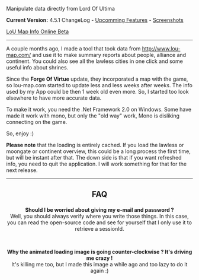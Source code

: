 Manipulate data directly from Lord Of Ultima

**Current Version:** 4.5.1 ChangeLog - [Upcomming Features](UpcommingFeatures.md) - [Screenshots](ScreenShots11.md)

[LoU Map Info Online Beta](http://www.loumapinfo.com)



---

A couple months ago, I made a tool that took data from http://www.lou-map.com/ and use it to make summary reports about people, alliance and continent. You could also see all the lawless cities in one click and some useful info about shrines.

Since the **Forge Of Virtue** update, they incorporated a map with the game, so lou-map.com started to update less and less weeks after weeks. The info used by my App could be then 1 week old even more. So, I started too look elsewhere to have more accurate data.

To make it work, you need the .Net Framework 2.0 on Windows. Some have made it work with mono, but only the "old way" work, Mono is disliking connecting on the game.

So, enjoy :)

**Please note** that the loading is entirely cached. If you load the lawless or moongate or continent overview, this could be a long process the first time, but will be instant after that. The down side is that if you want refreshed info, you need to quit the application. I will work something for that for the next release.

---


## <p align='center'>FAQ</h2>


<p align='center'><b>Should I be worried about giving my e-mail and password ?</b><br />
Well, you should always verify where you write those things. In this case, you can read the open-source code and see for yourself that I only use it to retrieve a sessionId.</p>

<br />
<p align='center'><b>Why the animated loading image is going counter-clockwise ? It's driving me crazy !</b><br />
It's killing me too, but I made this image a while ago and too lazy to do it again :)</p>